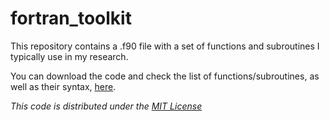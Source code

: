
# fortran_toolkit

This repository contains a .f90 file with a set of functions and subroutines I typically use in my research. 

You can download the code and check the list of functions/subroutines, as well as their syntax, [here](https://borjapetit.github.io/fortran_toolkit/).

_This code is distributed under the [MIT License](LICENSE)_